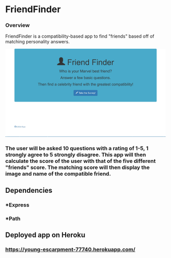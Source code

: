 # FriendFinder

### Overview
FriendFinder is a compatibility-based app to find "friends" based off of matching personality answers.

![screenshot](images/friend-finder.jpg)

### The user will be asked 10 questions with a rating of 1-5, 1 strongly agree to 5 strongly disagree. This app will then calculate the score of the user with that of the five different "friends" score. The matching score will then display the image and name of the compatible friend.

## Dependencies
### *Express
### *Path


## Deployed app on Heroku
### https://young-escarpment-77740.herokuapp.com/
